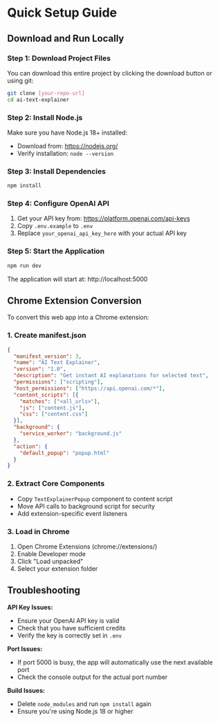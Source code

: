 # Quick Setup Guide

## Download and Run Locally

### Step 1: Download Project Files
You can download this entire project by clicking the download button or using git:

```bash
git clone [your-repo-url]
cd ai-text-explainer
```

### Step 2: Install Node.js
Make sure you have Node.js 18+ installed:
- Download from: https://nodejs.org/
- Verify installation: `node --version`

### Step 3: Install Dependencies
```bash
npm install
```

### Step 4: Configure OpenAI API
1. Get your API key from: https://platform.openai.com/api-keys
2. Copy `.env.example` to `.env`
3. Replace `your_openai_api_key_here` with your actual API key

### Step 5: Start the Application
```bash
npm run dev
```

The application will start at: http://localhost:5000

## Chrome Extension Conversion

To convert this web app into a Chrome extension:

### 1. Create manifest.json
```json
{
  "manifest_version": 3,
  "name": "AI Text Explainer",
  "version": "1.0",
  "description": "Get instant AI explanations for selected text",
  "permissions": ["scripting"],
  "host_permissions": ["https://api.openai.com/*"],
  "content_scripts": [{
    "matches": ["<all_urls>"],
    "js": ["content.js"],
    "css": ["content.css"]
  }],
  "background": {
    "service_worker": "background.js"
  },
  "action": {
    "default_popup": "popup.html"
  }
}
```

### 2. Extract Core Components
- Copy `TextExplainerPopup` component to content script
- Move API calls to background script for security
- Add extension-specific event listeners

### 3. Load in Chrome
1. Open Chrome Extensions (chrome://extensions/)
2. Enable Developer mode
3. Click "Load unpacked"
4. Select your extension folder

## Troubleshooting

**API Key Issues:**
- Ensure your OpenAI API key is valid
- Check that you have sufficient credits
- Verify the key is correctly set in `.env`

**Port Issues:**
- If port 5000 is busy, the app will automatically use the next available port
- Check the console output for the actual port number

**Build Issues:**
- Delete `node_modules` and run `npm install` again
- Ensure you're using Node.js 18 or higher